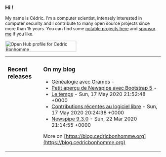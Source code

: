 ### Hi !

My name is Cédric.
I'm a computer scientist, intensely interested in computer security and I contribute to many open source projects since more than 15 years.
You can find some [notable projects here](https://wiki.cedricbonhomme.org/software) and [sponsor me](https://github.com/sponsors/cedricbonhomme) if you like.

<a target="_blank" href="https://www.openhub.net/accounts/cedricbonhomme?ref=sample"><img alt='Open Hub profile for Cedric Bonhomme' border='0' height='35' src='https://www.openhub.net/accounts/cedricbonhomme/widgets/account_detailed?format=gif&amp;ref=sample' width='230'>
</a>


<table><tr><td valign="top">

### Recent releases
<!-- recent_releases starts -->

<!-- recent_releases ends -->
</td><td valign="top">

### On my blog
<!-- blog starts -->
* [Généalogie avec Gramps](https://blog.cedricbonhomme.org/2020/07/09/genealogie-avec-gramps/) - 
* [Petit aperçu de Newspipe avec Bootstrap 5](https://blog.cedricbonhomme.org/2020/06/24/petit-apercu-de-newspipe-avec-bootstrap-5/) - 
* [Le temps](https://blog.cedricbonhomme.org/2020/05/17/le-temps/) - Sun, 17 May 2020 21:52:48 +0000
* [Contributions récentes au logiciel libre](https://blog.cedricbonhomme.org/2020/05/17/contributions-recentes-au-logiciel-libre/) - Sun, 17 May 2020 20:24:38 +0000
* [Newspipe 9.3.0](https://blog.cedricbonhomme.org/2020/03/22/newspipe-9-3-0/) - Sun, 22 Mar 2020 21:14:55 +0000
<!-- blog ends -->
More on [https://blog.cedricbonhomme.org](https://blog.cedricbonhomme.org)
</td></tr></table>

